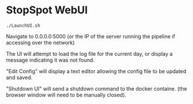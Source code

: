 # StopSpot WebUI

```
./LaunchUI.sh
```
Navigate to 0.0.0.0:5000 (or the IP of the server running the pipeline if accessing over the network)

The UI will attempt to load the log file for the current day, or display a message indicating it was not found. 

"Edit Config" will display a text editor allowing the config file to be updated and saved.

"Shutdown UI" will send a shutdown command to the docker containe. (the browser window will need to be manually closed).